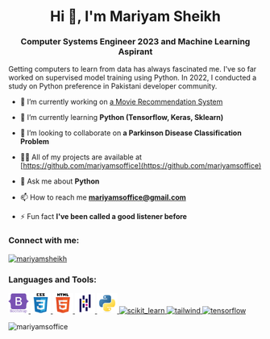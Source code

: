 <h1 align="center">Hi 👋, I'm Mariyam Sheikh</h1>
<h3 align="center">Computer Systems Engineer 2023 and Machine Learning Aspirant</h3>

Getting computers to learn from data has always fascinated me. I've so far worked on supervised model training using Python. In 2022, I conducted a study on Python preference in Pakistani developer community.

- 🔭 I’m currently working on [a Movie Recommendation System](https://github.com/mariyamsoffice/movie-recommender)

- 🌱 I’m currently learning **Python (Tensorflow, Keras, Sklearn)**

- 👯 I’m looking to collaborate on **a Parkinson Disease Classification Problem**

- 👨‍💻 All of my projects are available at [https://github.com/mariyamsoffice](https://github.com/mariyamsoffice)

- 💬 Ask me about **Python**

- 📫 How to reach me **mariyamsoffice@gmail.com**

- ⚡ Fun fact **I've been called a good listener before**

<h3 align="left">Connect with me:</h3>
<p align="left">
<a href="https://linkedin.com/in/mariyamsheikh" target="blank"><img align="center" src="https://raw.githubusercontent.com/rahuldkjain/github-profile-readme-generator/master/src/images/icons/Social/linked-in-alt.svg" alt="mariyamsheikh" height="30" width="40" /></a>
</p>

<h3 align="left">Languages and Tools:</h3>
<p align="left"> <a href="https://getbootstrap.com" target="_blank" rel="noreferrer"> <img src="https://raw.githubusercontent.com/devicons/devicon/master/icons/bootstrap/bootstrap-plain-wordmark.svg" alt="bootstrap" width="40" height="40"/> </a> <a href="https://www.w3schools.com/css/" target="_blank" rel="noreferrer"> <img src="https://raw.githubusercontent.com/devicons/devicon/master/icons/css3/css3-original-wordmark.svg" alt="css3" width="40" height="40"/> </a> <a href="https://www.w3.org/html/" target="_blank" rel="noreferrer"> <img src="https://raw.githubusercontent.com/devicons/devicon/master/icons/html5/html5-original-wordmark.svg" alt="html5" width="40" height="40"/> </a> <a href="https://pandas.pydata.org/" target="_blank" rel="noreferrer"> <img src="https://raw.githubusercontent.com/devicons/devicon/2ae2a900d2f041da66e950e4d48052658d850630/icons/pandas/pandas-original.svg" alt="pandas" width="40" height="40"/> </a> <a href="https://www.python.org" target="_blank" rel="noreferrer"> <img src="https://raw.githubusercontent.com/devicons/devicon/master/icons/python/python-original.svg" alt="python" width="40" height="40"/> </a> <a href="https://scikit-learn.org/" target="_blank" rel="noreferrer"> <img src="https://upload.wikimedia.org/wikipedia/commons/0/05/Scikit_learn_logo_small.svg" alt="scikit_learn" width="40" height="40"/> </a> <a href="https://tailwindcss.com/" target="_blank" rel="noreferrer"> <img src="https://www.vectorlogo.zone/logos/tailwindcss/tailwindcss-icon.svg" alt="tailwind" width="40" height="40"/> </a> <a href="https://www.tensorflow.org" target="_blank" rel="noreferrer"> <img src="https://www.vectorlogo.zone/logos/tensorflow/tensorflow-icon.svg" alt="tensorflow" width="40" height="40"/> </a> </p>

<p><img align="center" src="https://github-readme-stats.vercel.app/api/top-langs?username=mariyamsoffice&show_icons=true&locale=en&layout=compact" alt="mariyamsoffice" /></p>

